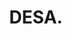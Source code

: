 ---
title: "DESA."
tags: "Front-End Developer. Web Design."
url: "https://desasa.com.ar/"
thumbnail: "https://res.cloudinary.com/alotama/image/upload/v1582566663/ghost-blog-images/5c899c041e7c92eb9b8ca71f5e9686f80ef1b265-1000x750_fwyp1j.jpg"
---
